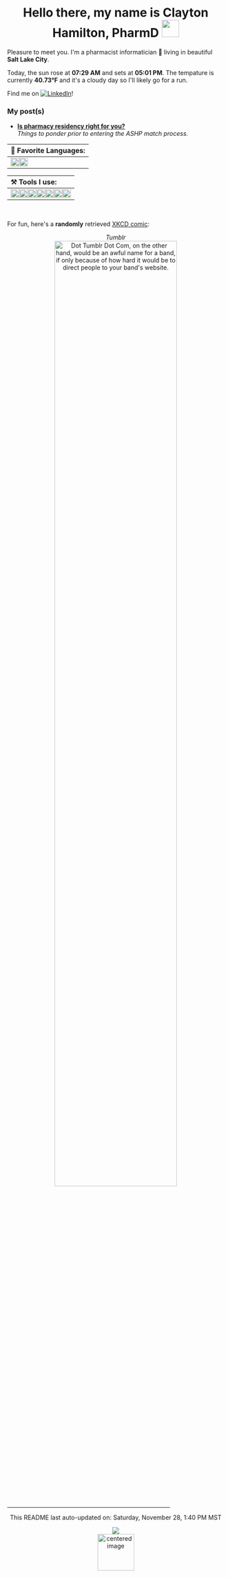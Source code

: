 <h1 align = "center"> Hello there, my name is Clayton Hamilton, PharmD  <img src="https://github.com/claytonjhamilton/claytonjhamilton/blob/main/images/waving_hand.gif" width="40px"></h1>

Pleasure to meet you. I'm a pharmacist informatician :pill: living in beautiful <b>Salt Lake City</b>. 
<p>Today, the sun rose at <b>07:29 AM</b> and sets at <b>05:01 PM</b>. The tempature is currently <b>40.73°F</b> and it&#39;s a cloudy day so I&#39;ll likely go for a run.</p>

Find me on [![LinkedIn][1.1]][1]!

<h3>My post(s)</h3>
<ul>
  <li><a href="https://clayton-hamilton.medium.com/is-a-pharmacy-residency-right-for-you-9660f6e35fcb"><b>Is pharmacy residency right for you?</b></a><br/><i>Things to ponder prior to entering the ASHP match process.</i></li>
</ul>

| :page_facing_up:  **Favorite Languages:**                                                            |
| :-------------------------------------------------------------------------------------------------------- |
| <code><img height="20" src="https://img.shields.io/badge/-SQL-green?logo=codepen&logoColor=white"></code><code><img height="20" src="https://img.shields.io/badge/Python-%233776AB.svg?logo=python&logoColor=white"></code>|

|:hammer_and_pick:  **Tools I use:** |
|:----|
|<code><img height="20" src="https://img.shields.io/badge/-Microsoft%20SQL%20Server-grey?logo=microsoft-sql-server&logoColor=red"></code><code><img height="20" src="https://img.shields.io/badge/-Visual%20Studio%20Code-blue?logo=visual-studio-code"></code><code><img height="20" src="https://img.shields.io/badge/-Visual%20Studio-purple?logo=visual-studio"></code><code><img height="20" src="https://img.shields.io/badge/-Report%20Builder-white?logo=Power%20BI&logoColor=red"></code><code><img height="20" src="https://img.shields.io/badge/-PowerBI-black?logo=Power%20BI&logoColor=yellow"></code><code><img height="20" src="https://img.shields.io/badge/-Git-9cf?logo=git"></code><code><img height="20" src="https://img.shields.io/badge/-GitHub-black?logo=GitHub"></code>|
<br>

For fun, here's a **randomly** retrieved [XKCD comic](https://xkcd.com/):

<p align="center">
<i>Tumblr</i>
<br>
<img width="75%" src="https:&#x2F;&#x2F;imgs.xkcd.com&#x2F;comics&#x2F;tumblr.png" alt="Dot Tumblr Dot Com, on the other hand, would be an awful name for a band, if only because of how hard it would be to direct people to your band&#39;s website.">
</p>

<hr style="width:75%;text-align:center">
<p align="center">
    <text>This README last auto-updated on: Saturday, November 28, 1:40 PM MST</text>
    <br>
</p>
<p align="center">
<img src="https://github.com/claytonjhamilton/claytonjhamilton/workflows/README%20build/badge.svg"/><br>
<img alt="centered image" height="85" src="https://github.com/hjnilsson/country-flags/blob/master/svg/us.svg"/>
</p>

<!-- social media accounts -->
[1]: https://www.linkedin.com/in/clayton-j-hamilton/

<!-- icon(s) without padding -->
[1.1]: https://i.stack.imgur.com/gVE0j.png
